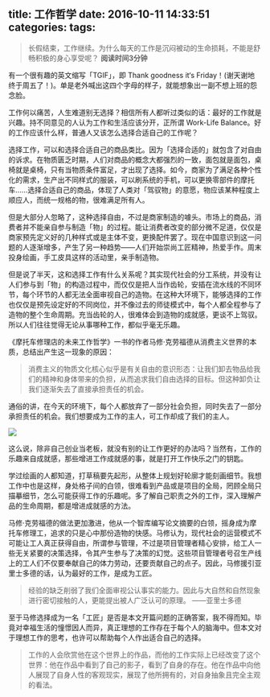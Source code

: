 title: 工作哲学
date: 2016-10-11 14:33:51
categories:
tags:
---

> 长假结束，工作继续。为什么每天的工作是沉闷被动的生命损耗，不能是舒畅积极的身心享受呢？
> **阅读时间3分钟**

<!--more-->

有一个很有趣的英文缩写「TGIF」，即 Thank goodness it‘s Friday！(谢天谢地终于周五了！)。单是老外喊出这四个字母的样子，就能想象出一副不想上班的怨念脸。

工作何以痛苦，人生难道别无选择？相信所有人都听过类似的话：最好的工作就是兴趣。持不同意见的人认为工作和生活应该分开，正所谓 Work-Life Balance。好的工作应该什么样，普通人又该怎么选择合适自己的工作呢？

选择工作，可以和选择合适自己的商品类比。因为「选择合适的」就包含了对自由的诉求。在物质匮乏时期，人们对商品的概念大都强烈的一致，面包就是面包，桌椅就是桌椅，只有当物质条件富足，才出现了选择。如今，商家为了满足各种个性化的需求，生产出不同样式的服装，可以刷系统的手机，可以更换零部件的摩托车……选择合适自己的商品，体现了人类对「驾驭物」的意愿，物应该某种程度上顺应人，而统一规格的物，很难满足所有人。

但是大部分人忽略了，这种选择自由，不过是商家制造的噱头。市场上的商品，消费者并不能亲自参与制造「物」的过程。能让消费者改变的部分微不足道，仅仅是商家预先定义好的几种样式或是主体不变，更换配件罢了。现在中国意识到这一问题的人逐渐增多，产生了另一种趋势——人们开始崇尚工匠精神，热爱手作。周末投身绘画，手工皮具这样的活动里，亲手制造物。

但是说了半天，这和选择工作有什么关系呢？其实现代社会的分工系统，并没有让人们参与到「物」的构造过程中，而仅仅是把人当作齿轮，安插在流水线的不同环节，每个环节的人都无法全面审视自己的造物。在这种大环境下，能够选择的工作也仅仅是预先设定好的不同岗位，并不像过去的师徒模式中，每个人都全程参与了造物的整个生命周期。充当齿轮的人，很难体会到造物的成就感，更谈不上驾驭。所以人们往往觉得无论从事哪种工作，都似乎毫无乐趣。

《摩托车修理店的未来工作哲学》一书的作者马修·克劳福德从消费主义世界的本质，总结出产生这一现象的原因：

> 消费主义的物质文化核心似乎是有关自由的意识形态：让我们卸去物品给我们的精神和身体带来的负担，从而追求我们自由选择的目标。但这种卸负让我们逐渐失去了直接承担责任的机会。

通俗的讲，在今天的环境下，每个人都放弃了一部分社会负担，同时失去了一部分承担责任的机会。我们想要成为工作的主人，可工作却成了我们的主人。

![](https://img1.doubanio.com/lpic/s27281679.jpg)

这么说，除非自己创业当老板，就没有别的让工作更好的办法吗？当然有，工作的乐趣来自成就感，那些增进工作成就感的事，就是打开工作快乐之门的钥匙。

学过绘画的人都知道，打草稿要先起形，从整体上规划好轮廓才能刻画细节。我想工作中也是这样，身处格子间的白领，很难看到产品或是项目的全局，罔顾全局只描摹细节，怎么可能获得工作的乐趣呢。多了解自己职责之外的工作，深入理解产品的生命周期，都是增进成就感的方法。

马修·克劳福德的做法更加激进，他从一个智库编写论文摘要的白领，摇身成为摩托车修理工，追求的只是心中那份造物的快感。马修认为，现代社会的运营模式不可能让工人真正获得自由，所谓参与管理，不过是项目管理者精心安排，给工人一些无关紧要的决策选择，令其产生参与了决策的幻觉。这些项目管理者号召生产线上的工人们不仅要奉献自己的体力劳动，还要贡献自己的点子。因此，马修援引亚里士多德的话，认为最好的工作，是成为工匠。

> 经验的缺乏削弱了我们全面审视公认事实的能力。因此与大自然和自然现象进行密切接触的人，更能提出被人广泛认可的原理。 ——亚里士多德

至于马修选择成为一名「工匠」是否是本文开篇问题的正确答案，我不得而知。毕竟对幸福生活的憧憬因人而异，真正理想的工作存在于每个人的脑海中。但本文对于理想工作的思考，也许可以帮助每个人作出适合自己的选择。

> 工作的人会欣赏他在这个世界上的作品，而他的工作实际上已经改变了这个世界：他在作品中看到了自己的影子，看到了自身的存在。他在作品中向他人展现了自身人性的客观现实，展现了他所拥有的，对自身抽象且完全主观的看法。




